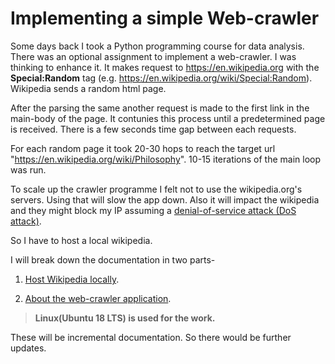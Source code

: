 Implementing a simple Web-crawler
=================================

Some days back I took a Python programming course for data analysis. There was an optional assignment to implement a web-crawler.
I was thinking to enhance it. It makes request to https://en.wikipedia.org with the **Special:Random** tag (e.g. https://en.wikipedia.org/wiki/Special:Random). Wikipedia sends a random html page.

After the parsing the same another request is made to the first link in the main-body of the page. It contunies this process until a predetermined page is received. There is a few seconds time gap between each requests.

For each random page it took 20-30 hops to reach the target url "https://en.wikipedia.org/wiki/Philosophy". 10-15 iterations of the main loop was run.

To scale up the crawler programme I felt not to use the wikipedia.org's servers. Using that will slow the app down. Also it will impact the wikipedia and they might block my IP assuming a [denial-of-service attack (DoS attack)](https://en.wikipedia.org/wiki/Denial-of-service_attack "Wikipedia article").

So I have to host a local wikipedia.

I will break down the documentation in two parts-
1. [Host Wikipedia locally](https://github.com/nirmalya123/web_crawler/blob/master/documentation/host_wikipedia.md "Host Wikipedia locally").

2. [About the web-crawler application](web_crawler_implementation.md "Web-crawler application").

>**Linux(Ubuntu 18 LTS) is used for the work.**

These will be incremental documentation. So there would be further updates.